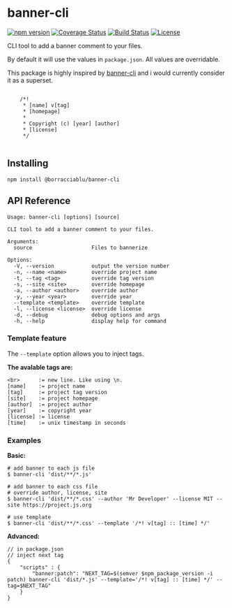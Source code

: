 # banner-cli
[![npm version](https://badge.fury.io/js/%40borracciablu%2Fbanner-cli.svg)](https://badge.fury.io/js/%40borracciablu%2Fbanner-cli)
[![Coverage Status](https://coveralls.io/repos/github/borracciaBlu/banner-cli/badge.svg?branch=main)](https://coveralls.io/github/borracciaBlu/banner-cli?branch=main)
[![Build Status](https://github.com/borracciaBlu/banner-cli/workflows/build-test/badge.svg)](https://github.com/borracciaBlu/banner-cli/actions?query=workflow%3Abuild-test)
[![License](https://img.shields.io/badge/License-BSD%203--Clause-blue.svg)](https://opensource.org/licenses/BSD-3-Clause)

CLI tool to add a banner comment to your files.

By default it will use the values in `package.json`. 
All values are overridable.

This package is highly inspired by [banner-cli](https://www.npmjs.com/package/banner-cli) and i would currently consider it as a superset.

```

    /*! 
     * [name] v[tag]
     * [homepage]
     *
     * Copyright (c) [year] [author]
     * [license]
     */


```

## Installing

`npm install @borracciablu/banner-cli`


## API Reference

```
Usage: banner-cli [options] [source]

CLI tool to add a banner comment to your files.

Arguments:
  source                   Files to bannerize

Options:
  -V, --version            output the version number
  -n, --name <name>        override project name
  -t, --tag <tag>          override tag version
  -s, --site <site>        override homepage
  -a, --author <author>    override author
  -y, --year <year>        override year
  --template <template>    override template
  -l, --license <license>  override license
  -d, --debug              debug options and args
  -h, --help               display help for command
```

### Template feature

The `--template` option allows you to inject tags.  

**The avalable tags are:**

```
<br>      := new line. Like using \n. 
[name]    := project name
[tag]     := project tag version
[site]    := project homepage
[author]  := project author
[year]    := copyright year
[license] := license
[time]    := unix timestamp in seconds
```

### Examples
**Basic:**

```
# add banner to each js file
$ banner-cli 'dist/**/*.js'

# add banner to each css file
# override author, license, site
$ banner-cli 'dist/**/*.css' --author 'Mr Developer' --license MIT --site https://project.js.org

# use template 
$ banner-cli 'dist/**/*.css' --template '/*! v[tag] :: [time] */'
```

**Advanced:**

```
// in package.json 
// inject next tag 
{
    "scripts" : {
        "banner:patch": "NEXT_TAG=$(semver $npm_package_version -i patch) banner-cli 'dist/*.js' --template='/*! v[tag] :: [time] */' --tag=$NEXT_TAG"
    }
}

```